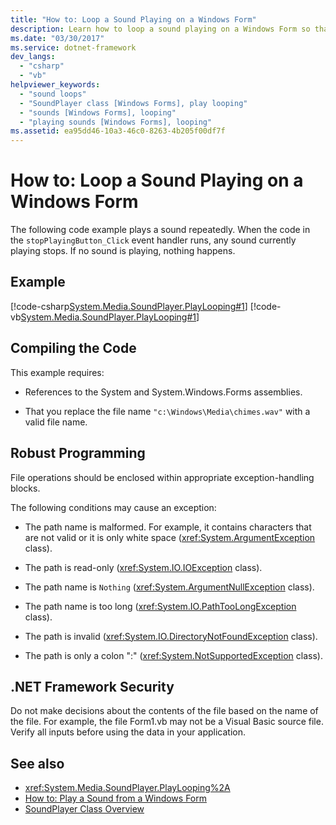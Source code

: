 ```yaml
---
title: "How to: Loop a Sound Playing on a Windows Form"
description: Learn how to loop a sound playing on a Windows Form so that it plays repeatedly and learn how to stop the sound.
ms.date: "03/30/2017"
ms.service: dotnet-framework
dev_langs: 
  - "csharp"
  - "vb"
helpviewer_keywords: 
  - "sound loops"
  - "SoundPlayer class [Windows Forms], play looping"
  - "sounds [Windows Forms], looping"
  - "playing sounds [Windows Forms], looping"
ms.assetid: ea95dd46-10a3-46c0-8263-4b205f00df7f
---
```

# How to: Loop a Sound Playing on a Windows Form

The following code example plays a sound repeatedly. When the code in the `stopPlayingButton_Click` event handler runs, any sound currently playing stops. If no sound is playing, nothing happens.  
  
## Example  

 [!code-csharp[System.Media.SoundPlayer.PlayLooping#1](~/samples/snippets/csharp/VS_Snippets_Winforms/System.Media.SoundPlayer.PlayLooping/CS/Form1.cs#1)]
 [!code-vb[System.Media.SoundPlayer.PlayLooping#1](~/samples/snippets/visualbasic/VS_Snippets_Winforms/System.Media.SoundPlayer.PlayLooping/VB/Form1.vb#1)]  
  
## Compiling the Code  

 This example requires:  
  
- References to the System and System.Windows.Forms assemblies.  
  
- That you replace the file name `"c:\Windows\Media\chimes.wav"` with a valid file name.  
  
## Robust Programming  

 File operations should be enclosed within appropriate exception-handling blocks.  
  
 The following conditions may cause an exception:  
  
- The path name is malformed. For example, it contains characters that are not valid or it is only white space (<xref:System.ArgumentException> class).  
  
- The path is read-only (<xref:System.IO.IOException> class).  
  
- The path name is `Nothing` (<xref:System.ArgumentNullException> class).  
  
- The path name is too long (<xref:System.IO.PathTooLongException> class).  
  
- The path is invalid (<xref:System.IO.DirectoryNotFoundException> class).  
  
- The path is only a colon ":" (<xref:System.NotSupportedException> class).  
  
## .NET Framework Security  

 Do not make decisions about the contents of the file based on the name of the file. For example, the file Form1.vb may not be a Visual Basic source file. Verify all inputs before using the data in your application.  
  
## See also

- <xref:System.Media.SoundPlayer.PlayLooping%2A>
- [How to: Play a Sound from a Windows Form](how-to-play-a-sound-from-a-windows-form.md)
- [SoundPlayer Class Overview](soundplayer-class-overview.md)
